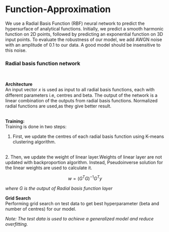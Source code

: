 # Function-Approximation
We use a Radial Basis Function (RBF) neural network to predict the hypersurface of analytical functions. Initially, we predict a smooth harmonic function on 2D points, followed by predicting an exponential function on 3D input points. To evaluate the robustness of our model, we add AWGN noise with an amplitude of 0.1 to our data. A good model should be insensitive to this noise.
<br>

### Radial basis function network
<br>

**Architecture**
<br>
An input vector 
𝑥 is used as input to all radial basis functions, each with different parameters i.e, centres and beta. The output of the network is a linear combination of the outputs from radial basis functions. Normalized radial functions are used,as they give better result.
<br><br>

**Training:**
<br>
Training is done in two steps:
1. First, we update the centres of each radial basis function using K-means clustering algorithm.
<br>
2. Then, we update the weight of linear layer.Weights of linear layer are not updated with backproportion algorithm. Instead, Pseudoinverse solution for the linear weights are used to calculate it.

$$ w = {(G^TG)}^{-1}G^Ty$$

*where G is the output of Radial basis function layer*
<br>
<p>

**Grid Search**
<br>
Performing grid search on test data to get best hyperparameter (beta and number of centres) for our model.

*Note: The test data is used to achieve a generalized model and reduce overfitting.*



